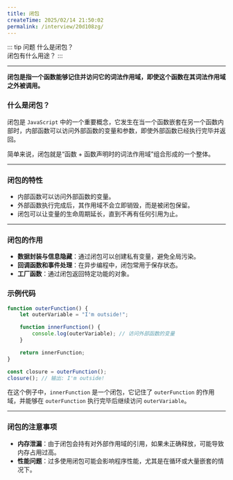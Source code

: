 ```yaml
---
title: 闭包
createTime: 2025/02/14 21:50:02
permalink: /interview/20d108zg/
---
```


::: tip 问题
什么是闭包？  
闭包有什么用途？
:::

---

**闭包是指一个函数能够记住并访问它的词法作用域，即使这个函数在其词法作用域之外被调用。**

### 什么是闭包？
闭包是 `JavaScript` 中的一个重要概念，它发生在当一个函数嵌套在另一个函数内部时，内部函数可以访问外部函数的变量和参数，即使外部函数已经执行完毕并返回。

简单来说，闭包就是“函数 + 函数声明时的词法作用域”组合形成的一个整体。

---

### 闭包的特性
- 内部函数可以访问外部函数的变量。
- 外部函数执行完成后，其作用域不会立即销毁，而是被闭包保留。
- 闭包可以让变量的生命周期延长，直到不再有任何引用为止。

---

### 闭包的作用
- **数据封装与信息隐藏**：通过闭包可以创建私有变量，避免全局污染。
- **回调函数和事件处理**：在异步编程中，闭包常用于保存状态。
- **工厂函数**：通过闭包返回特定功能的对象。

### 示例代码
```javascript
function outerFunction() {
    let outerVariable = "I'm outside!";

    function innerFunction() {
        console.log(outerVariable); // 访问外部函数的变量
    }

    return innerFunction;
}

const closure = outerFunction();
closure(); // 输出: I'm outside!
```

在这个例子中，`innerFunction` 是一个闭包，它记住了 `outerFunction` 的作用域，并能够在 `outerFunction` 执行完毕后继续访问 `outerVariable`。

---

### 闭包的注意事项
- **内存泄漏**：由于闭包会持有对外部作用域的引用，如果未正确释放，可能导致内存占用过高。
- **性能问题**：过多使用闭包可能会影响程序性能，尤其是在循环或大量嵌套的情况下。

